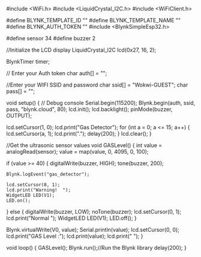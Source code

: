 #include <WiFi.h>
#include <LiquidCrystal_I2C.h>
#include <WiFiClient.h>

#define BLYNK_TEMPLATE_ID ""
#define BLYNK_TEMPLATE_NAME ""
#define BLYNK_AUTH_TOKEN ""
#include <BlynkSimpleEsp32.h>

#define sensor 34
#define buzzer 2

//Initialize the LCD display
LiquidCrystal_I2C lcd(0x27, 16, 2);

BlynkTimer timer;

// Enter your Auth token
char auth[] = "";

//Enter your WIFI SSID and password
char ssid[] = "Wokwi-GUEST";
char pass[] = "";

void setup() {
  // Debug console
  Serial.begin(115200);
  Blynk.begin(auth, ssid, pass, "blynk.cloud", 80);
  lcd.init();
  lcd.backlight();
  pinMode(buzzer, OUTPUT);

  lcd.setCursor(1, 0);
  lcd.print("Gas Detector");
  for (int a = 0; a <= 15; a++) {
    lcd.setCursor(a, 1);
    lcd.print(".");
    delay(200);
  }
  lcd.clear();
}

//Get the ultrasonic sensor values
void GASLevel() {
  int value = analogRead(sensor);
  value = map(value, 0, 4095, 0, 100);

  if (value >= 40) {
    digitalWrite(buzzer, HIGH);
    tone(buzzer, 200);

    Blynk.logEvent("gas_detector");

    lcd.setCursor(0, 1);
    lcd.print("Warning!  ");
    WidgetLED LED(V1);
    LED.on();
  } else {
    digitalWrite(buzzer, LOW);
    noTone(buzzer);
    lcd.setCursor(0, 1);
    lcd.print("Normal   ");
    WidgetLED LED(V1);
    LED.off();
  }

  Blynk.virtualWrite(V0, value);
  Serial.println(value);
  lcd.setCursor(0, 0);
  lcd.print("GAS Level :");
  lcd.print(value);
  lcd.print(" ");
}

void loop() {
  GASLevel();
  Blynk.run();//Run the Blynk library
  delay(200);
}
